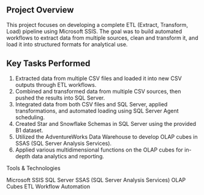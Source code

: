 ## Project Overview
This project focuses on developing a complete ETL (Extract, Transform, Load) pipeline using Microsoft SSIS. The goal was to build automated workflows to extract data from multiple sources, clean and transform it, and load it into structured formats for analytical use.

## Key Tasks Performed

1. Extracted data from multiple CSV files and loaded it into new CSV outputs through ETL workflows.
2. Combined and transformed data from multiple CSV sources, then pushed the results into SQL Server.
3. Integrated data from both CSV files and SQL Server, applied transformations, and automated loading using SQL Server Agent scheduling.
4. Created Star and Snowflake Schemas in SQL Server using the provided B1 dataset.
5. Utilized the AdventureWorks Data Warehouse to develop OLAP cubes in SSAS (SQL Server Analysis Services).
6. Applied various multidimensional functions on the OLAP cubes for in-depth data analytics and reporting.

Tools & Technologies

Microsoft SSIS
SQL Server
SSAS (SQL Server Analysis Services)
OLAP Cubes
ETL Workflow Automation 
